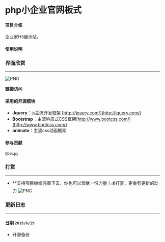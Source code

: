 # php小企业官网板式


#### 项目介绍
企业家H5展示站。

#### 使用说明

### 界面欣赏
-----
![PNG](Git/material/GitImg.gif)


**链接访问**

#### 采用的开源模块
- **Jquery**：js主流开发框架 [http://jquery.com/](http://jquery.com/)
- **Bootstrap**：主流响应式CSS框架[http://www.bootcss.com/](http://www.bootcss.com/)
- **animate**：主流css动画框架
#### 参与贡献
	@beipy

### 打赏
-----
- **支持项目继续完善下去，你也可以贡献一份力量！💰打赏，更会有更新的动力
![PNG](Git/material/dashang.png)


### 更新日志
-----
#### 日期 `2018/6/29`
- 开源备份
